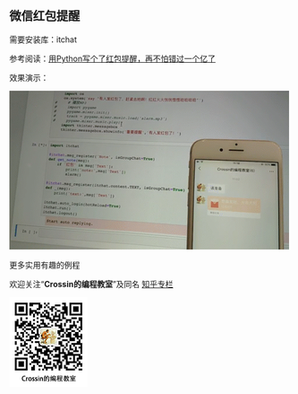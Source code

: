 ## 微信红包提醒

需要安装库：itchat

参考阅读：[用Python写个了红包提醒，再不怕错过一个亿了](https://mp.weixin.qq.com/s/60SYy9GLmrhO4KEtPPGLZg)

效果演示：

![](redpocket.gif)



更多实用有趣的例程

欢迎关注“**Crossin的编程教室**”及同名 [知乎专栏](https://zhuanlan.zhihu.com/crossin)

![crossincode](../crossin-logo.png)
